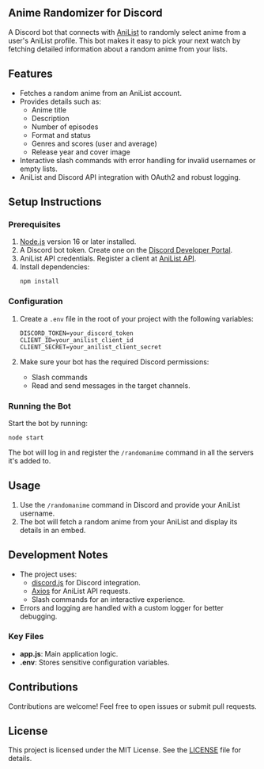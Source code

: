 ## Anime Randomizer for Discord

A Discord bot that connects with [AniList](https://anilist.co/) to randomly select anime from a user's AniList profile. This bot makes it easy to pick your next watch by fetching detailed information about a random anime from your lists.

## Features

- Fetches a random anime from an AniList account.
- Provides details such as:
  - Anime title
  - Description
  - Number of episodes
  - Format and status
  - Genres and scores (user and average)
  - Release year and cover image
- Interactive slash commands with error handling for invalid usernames or empty lists.
- AniList and Discord API integration with OAuth2 and robust logging.

## Setup Instructions

### Prerequisites

1. [Node.js](https://nodejs.org/) version 16 or later installed.
2. A Discord bot token. Create one on the [Discord Developer Portal](https://discord.com/developers/applications).
3. AniList API credentials. Register a client at [AniList API](https://anilist.co/settings/developer/).
4. Install dependencies:
   ```
   npm install
   ```

### Configuration

1. Create a `.env` file in the root of your project with the following variables:
   ```
   DISCORD_TOKEN=your_discord_token
   CLIENT_ID=your_anilist_client_id
   CLIENT_SECRET=your_anilist_client_secret
   ```

2. Make sure your bot has the required Discord permissions:
   - Slash commands
   - Read and send messages in the target channels.

### Running the Bot

Start the bot by running:

```
node start
```

The bot will log in and register the `/randomanime` command in all the servers it's added to.

## Usage

1. Use the `/randomanime` command in Discord and provide your AniList username.
2. The bot will fetch a random anime from your AniList and display its details in an embed.

## Development Notes

- The project uses:
  - [discord.js](https://discord.js.org) for Discord integration.
  - [Axios](https://axios-http.com/) for AniList API requests.
  - Slash commands for an interactive experience.
- Errors and logging are handled with a custom logger for better debugging.

### Key Files

- **app.js**: Main application logic.
- **.env**: Stores sensitive configuration variables.

## Contributions

Contributions are welcome! Feel free to open issues or submit pull requests.

## License

This project is licensed under the MIT License. See the [LICENSE](LICENSE) file for details.
